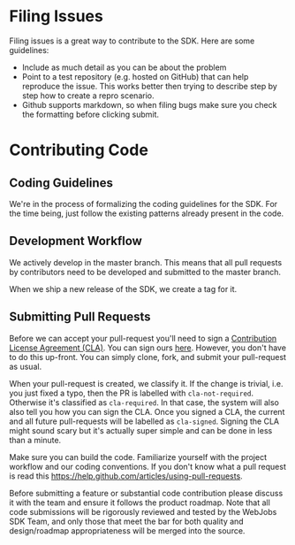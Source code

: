 # Filing Issues

Filing issues is a great way to contribute to the SDK. Here are some guidelines:

* Include as much detail as you can be about the problem
* Point to a test repository (e.g. hosted on GitHub) that can help reproduce the issue. This works better then trying to describe step by step how to create a repro scenario.
* Github supports markdown, so when filing bugs make sure you check the formatting before clicking submit.

# Contributing Code

## Coding Guidelines

We're in the process of formalizing the coding guidelines for the SDK. For the time being, just follow the existing patterns already present in the code.

## Development Workflow

We actively develop in the master branch. This means that all pull requests by contributors need to be developed and submitted to the master branch.

When we ship a new release of the SDK, we create a tag for it.

## Submitting Pull Requests

Before we can accept your pull-request you'll need to sign a [Contribution License Agreement (CLA)](http://en.wikipedia.org/wiki/Contributor_License_Agreement). You can sign ours [here](https://cla2.dotnetfoundation.org). However, you don't have to do this up-front. You can simply clone, fork, and submit your pull-request as usual.

When your pull-request is created, we classify it. If the change is trivial, i.e. you just fixed a typo, then the PR is labelled with `cla-not-required`. Otherwise it's classified as `cla-required`. In that case, the system will also also tell you how you can sign the CLA. Once you signed a CLA, the current and all future pull-requests will be labelled as `cla-signed`. Signing the CLA might sound scary but it's actually super simple and can be done in less than a minute.

Make sure you can build the code. Familiarize yourself with the project workflow and our coding conventions. If you don't know what a pull request is read this https://help.github.com/articles/using-pull-requests.

Before submitting a feature or substantial code contribution please discuss it with the team and ensure it follows the product roadmap. Note that all code submissions will be rigorously reviewed and tested by the WebJobs SDK Team, and only those that meet the bar for both quality and design/roadmap appropriateness will be merged into the source.
